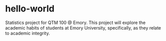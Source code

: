 # hello-world
Statistics project for QTM 100 @ Emory. 
This project will explore the academic habits of students at Emory University, specifically, as they relate to 
academic integrity. 
